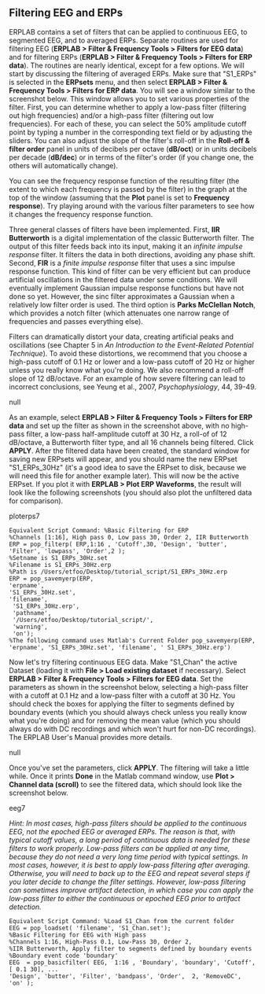## Filtering EEG and ERPs
ERPLAB contains a set of filters that can be applied to continuous EEG, to segmented EEG, and to averaged ERPs.  Separate routines are used for filtering EEG (**ERPLAB > Filter & Frequency Tools >  Filters for EEG data**) and for filtering ERPs (**ERPLAB > Filter & Frequency Tools > Filters for ERP data**).  The routines are nearly identical, except for a few options.  We will start by discussing the filtering of averaged ERPs.  Make sure that "S1_ERPs" is selected in the **ERPsets** menu, and then select **ERPLAB > Filter & Frequency Tools > Filters for ERP data**. You will see a window similar to the screenshot below.  This window allows you to set various properties of the filter.  First, you can determine whether to apply a low-pass filter (filtering out high frequencies) and/or a high-pass filter (filtering out low frequencies).  For each of these, you can select the 50% amplitude cutoff point by typing a number in the corresponding text field or by adjusting the sliders.  You can also adjust the slope of the filter's roll-off in the **Roll-off & filter order** panel in units of decibels per octave (**dB/oct**) or in units decibels per decade (**dB/dec**) or in terms of the filter's order (if you change one, the others will automatically change).

You can see the frequency response function of the resulting filter (the extent to which each frequency is passed by the filter) in the graph at the top of the window (assuming that the **Plot** panel is set to **Frequency response**).  Try playing around with the various filter parameters to see how it changes the frequency response function.

Three general classes of filters have been implemented.  First, **IIR Butterworth** is a digital implementation of the classic Butterworth filter.  The output of this filter feeds back into its input, making it an _infinite impulse response_ filter.  It filters the data in both directions, avoiding any phase shift.  Second, **FIR** is a _finite impulse response_ filter that uses a sinc impulse response function.  This kind of filter can be very efficient but can produce artificial oscillations in the filtered data under some conditions.  We will eventually implement Gaussian impulse response functions but have not done so yet.  However, the sinc filter approximates a Gaussian when a relatively low filter order is used.  The third option is **Parks McClellan Notch**, which provides a notch filter (which attenuates one narrow range of frequencies and passes everything else).

Filters can dramatically distort your data, creating artificial peaks and oscillations (see Chapter 5 in _An Introduction to the Event-Related Potential Technique_).  To avoid these distortions, we recommend that you choose a high-pass cutoff of 0.1 Hz or lower and a low-pass cutoff of 20 Hz or higher unless you really know what you're doing.  We also recommend a roll-off slope of 12 dB/octave.  For an example of how severe filtering can lead to incorrect conclusions, see Yeung et al., 2007, _Psychophysiology_, 44, 39-49.

null

As an example, select **ERPLAB > Filter & Frequency Tools > Filters for ERP data** and set up the filter as shown in the screenshot above, with no high-pass filter, a low-pass half-amplitude cutoff at 30 Hz, a roll-of of 12 dB/octave, a Butterworth filter type, and all 16 channels being filtered.  Click **APPLY**.  After the filtered data have been created, the standard window for saving new ERPsets will appear, and you should name the new ERPset "S1_ERPs_30Hz" (it's a good idea to save the ERPset to disk, because we will need this file for another example later).  This will now be the active ERPset.  If you plot it with **ERPLAB > Plot ERP Waveforms**, the result will look like the following screenshots (you should also plot the unfiltered data for comparison).

ploterps7  

    Equivalent Script Command: %Basic Filtering for ERP
    %Channels [1:16], High pass 0, Low pass 30, Order 2, IIR Butterworth
    ERP = pop_filterp( ERP,1:16 , 'Cutoff',30, 'Design', 'butter', 'Filter', 'lowpass', 'Order',2 );
    %Setname is S1_ERPs_30Hz.set
    %Filename is S1_ERPs_30Hz.erp
    %Path is /Users/etfoo/Desktop/tutorial_script/S1_ERPs_30Hz.erp
    ERP = pop_savemyerp(ERP, 
    'erpname', 
    'S1_ERPs_30Hz.set', 
    'filename',
     'S1_ERPs_30Hz.erp', 
     'pathname',
     '/Users/etfoo/Desktop/tutorial_script/',
     'warning',
     'on');
    %The following command uses Matlab's Current Folder pop_savemyerp(ERP, 'erpname', 'S1_ERPs_30Hz.set', 'filename', ' S1_ERPs_30Hz.erp')  
 

Now let's try filtering continuous EEG data.  Make "S1_Chan" the active Dataset (loading it with **File > Load existing dataset** if necessary).  Select **ERPLAB > Filter & Frequency Tools > Filters for EEG data**.  Set the parameters as shown in the screenshot below, selecting a high-pass filter with a cutoff at 0.1 Hz and a low-pass filter with a cutoff at 30 Hz.  You should check the boxes for applying the filter to segments defined by boundary events (which you should always check unless you really know what you're doing) and for removing the mean value (which you should always do with DC recordings and which won't hurt for non-DC recordings).  The ERPLAB User's Manual provides more details.

null

Once you've set the parameters, click **APPLY**.  The filtering will take a little while. Once it prints **Done** in the Matlab command window, use **Plot > Channel data (scroll)** to see the filtered data, which should look like the screenshot below.

eeg7

_Hint: In most cases, high-pass filters should be applied to the continuous EEG, not the epoched EEG or averaged ERPs.  The reason is that, with typical cutoff values, a long period of continuous data is needed for these filters to work properly.  Low-pass filters can be applied at any time, because they do not need a very long time period with typical settings.  In most cases, however, it is best to apply low-pass filtering after averaging.  Otherwise, you will need to back up to the EEG and repeat several steps if you later decide to change the filter settings.  However, low-pass filtering can sometimes improve artifact detection, in which case you can apply the low-pass filter to either the continuous or epoched EEG prior to artifact detection._  

 

    Equivalent Script Command: %Load S1_Chan from the current folder
    EEG = pop_loadset( 'filename', 'S1_Chan.set');
    %Basic Filtering for EEG with High pass
    %Channels 1:16, High-Pass 0.1, Low-Pass 30, Order 2,
    %IIR Butterworth, Apply filter to segments defined by boundary events
    %Boundary event code 'boundary'
    EEG  = pop_basicfilter( EEG,  1:16 , 'Boundary', 'boundary', 'Cutoff', [ 0.1 30], ...
    'Design', 'butter', 'Filter', 'bandpass', 'Order',  2, 'RemoveDC', 'on' );
 